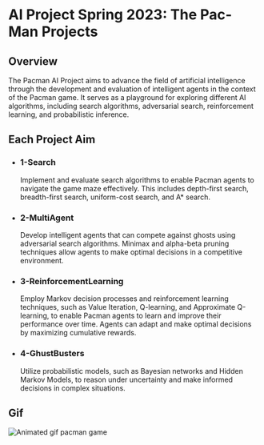 # AI Project Spring 2023: The Pac-Man Projects

## Overview
The Pacman AI Project aims to advance the field of artificial intelligence through the development and evaluation of intelligent agents in the context of the Pacman game. It serves as a playground for exploring different AI algorithms, including search algorithms, adversarial search, reinforcement learning, and probabilistic inference.

## Each Project Aim

- ### 1-Search
   Implement and evaluate search algorithms to enable Pacman agents to navigate the game maze effectively. This includes depth-first search, breadth-first search, uniform-cost search, and A* search.
- ### 2-MultiAgent
   Develop intelligent agents that can compete against ghosts using adversarial search algorithms. Minimax and alpha-beta pruning techniques allow agents to make optimal decisions in a competitive environment.
- ### 3-ReinforcementLearning
   Employ Markov decision processes and reinforcement learning techniques, such as Value Iteration, Q-learning, and Approximate Q-learning, to enable Pacman agents to learn and improve their performance over time. Agents can adapt and make optimal decisions by maximizing cumulative rewards.
- ### 4-GhustBusters
   Utilize probabilistic models, such as Bayesian networks and Hidden Markov Models, to reason under uncertainty and make informed decisions in complex situations.

## Gif
![Animated gif pacman game](http://ai.berkeley.edu/images/pacman_game.gif)
